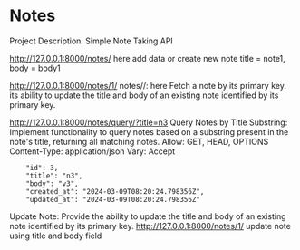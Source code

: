 # Notes
Project Description: Simple Note Taking API


http://127.0.0.1:8000/notes/
here add data  or create new note
	title = note1,
	body =  body1

http://127.0.0.1:8000/notes/1/
notes/<pk>/: here Fetch a note by its primary key.
its ability to update the title and body of an existing note identified by its primary key.

http://127.0.0.1:8000/notes/query/?title=n3
Query Notes by Title Substring: Implement functionality to query notes based on a substring present in the note's title, returning all matching notes.
Allow: GET, HEAD, OPTIONS
Content-Type: application/json
Vary: Accept
    
        "id": 3,
        "title": "n3",
        "body": "v3",
        "created_at": "2024-03-09T08:20:24.798356Z",
        "updated_at": "2024-03-09T08:20:24.798356Z"

Update Note: Provide the ability to update the title and body of an existing note identified by its primary key.
http://127.0.0.1:8000/notes/1/
update note using title and body field 
